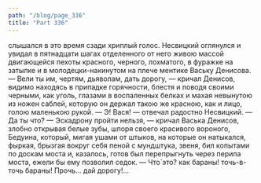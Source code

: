 ```yaml
---
path: "/blog/page_336"
title: "Part 336"
---
```


слышался в это время сзади хриплый голос.
Несвицкий оглянулся и увидал в пятнадцати шагах отделенного от него живою массой двигающейся пехоты красного, черного, лохматого, в фуражке на затылке и в молодецки-накинутом на плече ментике Ваську Денисова.
— Вели ты им, чертям, дьяволам, дать дорогу, — кричал Денисов, видимо находясь в припадке горячности, блестя и поводя своими черными, как уголь, глазами в воспаленных белках и махая невынутою из ножен саблей, которую он держал такою же красною, как и лицо, голою маленькою рукой.
— Э! Вася! — отвечал радостно Несвицкий. — Да ты что̀?
— Эскадрону пройти нельзя, — кричал Васька Денисов, злобно открывая белые зубы, шпоря своего красивого вороного, Бедуина, который, мигая ушами от штыков, на которые он натыкался, фыркая, брызгая вокруг себя пеной с мундштука, звеня, бил копытами по доскам моста и, казалось, готов был перепрыгнуть через перила моста, ежели бы ему позволил седок.
— Что̀ это? как бараны! точь-в-точь бараны! Прочь... дай дорогу!...
